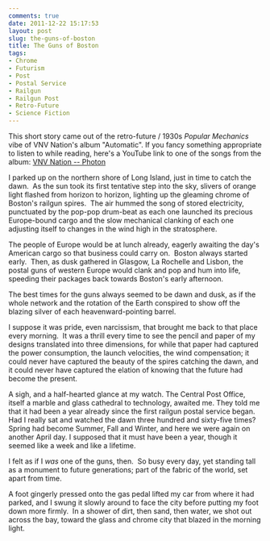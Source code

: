 ```yaml
---
comments: true
date: 2011-12-22 15:17:53
layout: post
slug: the-guns-of-boston
title: The Guns of Boston
tags:
- Chrome
- Futurism
- Post
- Postal Service
- Railgun
- Railgun Post
- Retro-Future
- Science Fiction
---
```


<div class="notes"><p>This short story came out of the retro-future / 1930s <em>Popular Mechanics</em> vibe of VNV Nation's album "Automatic". If you fancy something appropriate to listen to while reading, here's a YouTube link to one of the songs from the album: <a href="http://www.youtube.com/watch?v=7aCeY8i3Fto">VNV Nation -- Photon</a></p></div>

<div class="story" markdown="1">
I parked up on the northern shore of Long Island, just in time to catch the dawn.  As the sun took its first tentative step into the sky, slivers of orange light flashed from horizon to horizon, lighting up the gleaming chrome of Boston's railgun spires.  The air hummed the song of stored electricity, punctuated by the pop-pop drum-beat as each one launched its precious Europe-bound cargo and the slow mechanical clanking of each one adjusting itself to changes in the wind high in the stratosphere.

The people of Europe would be at lunch already, eagerly awaiting the day's American cargo so that business could carry on.  Boston always started early.  Then, as dusk gathered in Glasgow, La Rochelle and Lisbon, the postal guns of western Europe would clank and pop and hum into life, speeding their packages back towards Boston's early afternoon.

The best times for the guns always seemed to be dawn and dusk, as if the whole network and the rotation of the Earth conspired to show off the blazing silver of each heavenward-pointing barrel.

I suppose it was pride, even narcissism, that brought me back to that place every morning.  It was a thrill every time to see the pencil and paper of my designs translated into three dimensions, for while that paper had captured the power consumption, the launch velocities, the wind compensation; it could never have captured the beauty of the spires catching the dawn, and it could never have captured the elation of knowing that the future had become the present.

A sigh, and a half-hearted glance at my watch. The Central Post Office, itself a marble and glass cathedral to technology, awaited me.  They told me that it had been a year already since the first railgun postal service began. Had I really sat and watched the dawn three hundred and sixty-five times? Spring had become Summer, Fall and Winter, and here we were again on another April day. I supposed that it must have been a year, though it seemed like a week and like a lifetime.

I felt as if I *was* one of the guns, then.  So busy every day, yet standing tall as a monument to future generations; part of the fabric of the world, set apart from time.

A foot gingerly pressed onto the gas pedal lifted my car from where it had parked, and I swung it slowly around to face the city before putting my foot down more firmly.  In a shower of dirt, then sand, then water, we shot out across the bay, toward the glass and chrome city that blazed in the morning light.
</div>
